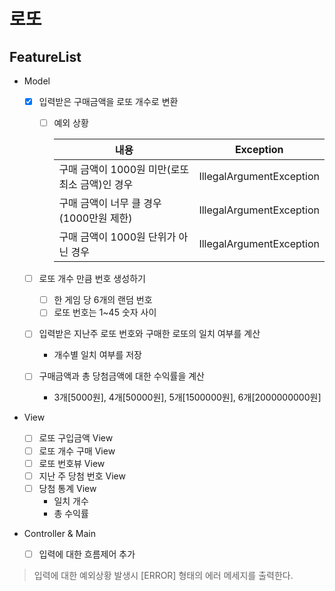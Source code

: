 # 로또

## FeatureList

- Model

    - [X] 입력받은 구매금액을 로또 개수로 변환
    
        * [ ] 예외 상황
    
          |내용   |Exception|
          |---|---|
          | 구매 금액이 1000원 미만(로또 최소 금액)인 경우 |IllegalArgumentException|
          | 구매 금액이 너무 클 경우 (1000만원 제한) |IllegalArgumentException|
          | 구매 금액이 1000원 단위가 아닌 경우 |IllegalArgumentException|
        
    - [ ] 로또 개수 만큼 번호 생성하기
        * [ ] 한 게임 당 6개의 랜덤 번호
        * [ ] 로또 번호는 1~45 숫자 사이
        
    - [ ] 입력받은 지난주 로또 번호와 구매한 로또의 일치 여부를 계산
        * 개수별 일치 여부를 저장
    
    - [ ] 구매금액과 총 당첨금액에 대한 수익률을 계산
        * 3개[5000원], 4개[50000원], 5개[1500000원], 6개[2000000000원]
        

- View
    - [ ] 로또 구입금액 View 
    - [ ] 로또 개수 구매 View
    - [ ] 로또 번호뷰 View
    - [ ] 지난 주 당첨 번호 View
    - [ ] 당첨 통계 View 
       - 일치 개수
       - 총 수익률
    

- Controller & Main
  
   - [ ] 입력에 대한 흐름제어 추가

> 입력에 대한 예외상황 발생시 [ERROR] 형태의 에러 메세지를 출력한다.

